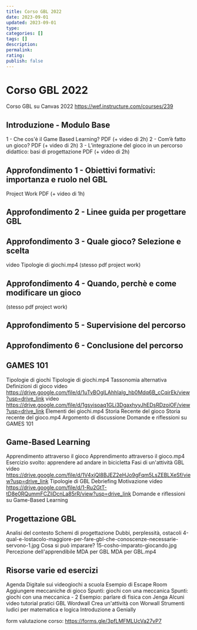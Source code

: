 ```yaml
---
title: Corso GBL 2022
date: 2023-09-01
updated: 2023-09-01
type: 
categories: []
tags: []
description: 
permalink: 
rating: 
publish: false
---
```

# Corso GBL 2022

Corso GBL su Canvas 2022 https://wef.instructure.com/courses/239

## Introduzione - Modulo Base
1 - Che cos'è il Game Based Learning? PDF (+ video di 2h)
2 - Com’è fatto un gioco? PDF (+ video di 2h)
3 - L’integrazione del gioco in un percorso didattico: basi di progettazione PDF (+ video di 2h)

## Approfondimento 1 - Obiettivi formativi: importanza e ruolo nel GBL
Project Work PDF (+ video di 1h)
## Approfondimento 2 - Linee guida per progettare GBL
## Approfondimento 3 - Quale gioco? Selezione e scelta
video Tipologie di giochi.mp4
 (stesso pdf project work)
## Approfondimento 4 - Quando, perchè e come modificare un gioco
 (stesso pdf project work)
## Approfondimento 5 - Supervisione del percorso
## Approfondimento 6 - Conclusione del percorso

## GAMES 101
Tipologie di giochi
Tipologie di giochi.mp4
Tassonomia alternativa
Definizioni di gioco
video https://drive.google.com/file/d/1uTvBOglLAhhIalg_hb0Mdq6B_cCqirEk/view?usp=drive_link
video https://drive.google.com/file/d/1gsvisoaq1GLi3DgaxhyyJhEDsRDzoiOF/view?usp=drive_link
Elementi dei giochi.mp4
Storia Recente del gioco
Storia recente del gioco.mp4
Argomento di discussione
Domande e riflessioni su GAMES 101

## Game-Based Learning
Apprendimento attraverso il gioco
Apprendimento attraverso il gioco.mp4
Esercizio svolto: apprendere ad andare in bicicletta
Fasi di un'attività GBL
video https://drive.google.com/file/d/1V4xjQl8BJEZ2eHJo9gFqm5LsZEBLXeSf/view?usp=drive_link
Tipologie di GBL
Debriefing
Motivazione
video https://drive.google.com/file/d/1-Ru2GtT-tD8e0RQummFCZliDcnLa85rR/view?usp=drive_link
Domande e riflessioni su Game-Based Learning

## Progettazione GBL
Analisi del contesto
Schemi di progettazione
Dubbi, perplessità, ostacoli
4-qual-e-lostacolo-maggiore-per-fare-gbl-che-conoscenze-necessarie-servono-1.jpg
Cosa si può imparare?
15-cosho-imparato-giocando.jpg
Percezione dell'apprendibile
MDA per GBL
MDA per GBL.mp4

## Risorse varie ed esercizi
Agenda Digitale sui videogiochi a scuola
Esempio di Escape Room
Aggiungere meccaniche di gioco
Spunti: giochi con una meccanica
Spunti: giochi con una meccanica - 2
Esempio: parlare di fisica con Jenga
Alcuni video tutorial pratici GBL
Wordwall
Crea un'attività con Worwall
Strumenti ludici per matematica e logica
Introduzione a Genially

form valutazione corso:
https://forms.gle/3pfLMFMLUcVa27vP7

